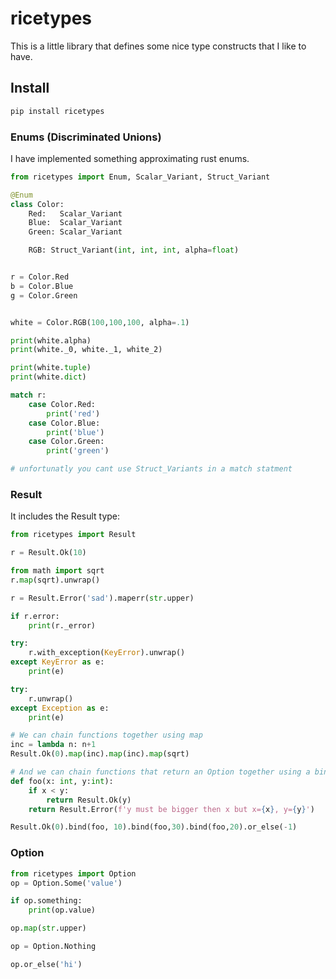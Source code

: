 # ricetypes

This is a little library that defines some nice type constructs that I like to have.

## Install

```sh
pip install ricetypes
```

### Enums (Discriminated Unions)

I have implemented something approximating rust enums.

``` python
from ricetypes import Enum, Scalar_Variant, Struct_Variant

@Enum
class Color:
    Red:   Scalar_Variant
    Blue:  Scalar_Variant
    Green: Scalar_Variant

    RGB: Struct_Variant(int, int, int, alpha=float)


r = Color.Red
b = Color.Blue
g = Color.Green


white = Color.RGB(100,100,100, alpha=.1)

print(white.alpha)
print(white._0, white._1, white_2)

print(white.tuple)
print(white.dict)

match r:
    case Color.Red:
        print('red')
    case Color.Blue:
        print('blue')
    case Color.Green:
        print('green')

# unfortunatly you cant use Struct_Variants in a match statment

```

### Result 

It includes the Result type:
``` python
from ricetypes import Result

r = Result.Ok(10)

from math import sqrt
r.map(sqrt).unwrap()

r = Result.Error('sad').maperr(str.upper)

if r.error:
    print(r._error)

try:
    r.with_exception(KeyError).unwrap()
except KeyError as e:
    print(e)

try:
    r.unwrap()
except Exception as e:
    print(e)

# We can chain functions together using map
inc = lambda n: n+1
Result.Ok(0).map(inc).map(inc).map(sqrt)

# And we can chain functions that return an Option together using a bind
def foo(x: int, y:int):
    if x < y:
        return Result.Ok(y)
    return Result.Error(f'y must be bigger then x but x={x}, y={y}')

Result.Ok(0).bind(foo, 10).bind(foo,30).bind(foo,20).or_else(-1)
```


### Option
``` python
from ricetypes import Option
op = Option.Some('value')

if op.something:
    print(op.value)

op.map(str.upper)

op = Option.Nothing

op.or_else('hi')

```


